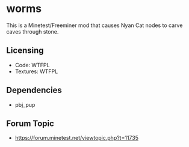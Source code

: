 # worms
This is a Minetest/Freeminer mod that causes Nyan Cat nodes to carve caves through stone.

## Licensing
- Code: WTFPL
- Textures: WTFPL

## Dependencies
- pbj_pup

## Forum Topic
- https://forum.minetest.net/viewtopic.php?t=11735
